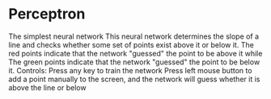 # Perceptron
The simplest neural network
This neural network determines the slope of a line and checks whether some set of points exist above it or below it.
The red points indicate that the network "guessed" the point to be above it while 
The green points indicate that the network "guessed" the point to be below it.
Controls:
Press any key to train the network
Press left mouse button to add a point manually to the screen, and the network will guess whether it is above the line or below
